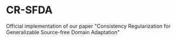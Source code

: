 # CR-SFDA
Official implementation of our paper "Consistency Regularization for Generalizable Source-free Domain Adaptation"
